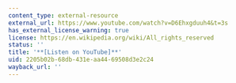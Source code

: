 ```yaml
---
content_type: external-resource
external_url: https://www.youtube.com/watch?v=D6Ehxgduuh4&t=3s
has_external_license_warning: true
license: https://en.wikipedia.org/wiki/All_rights_reserved
status: ''
title: '**[Listen on YouTube]**'
uid: 2205b02b-68db-431e-aa44-69508d3e2c24
wayback_url: ''
---
```

